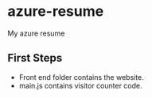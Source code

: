 # azure-resume
My azure resume

## First Steps
- Front end folder contains the website.
- main.js contains visitor counter code.
